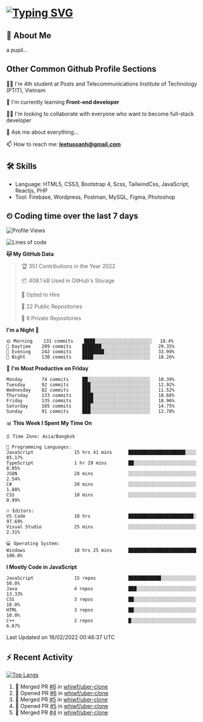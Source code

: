 # [![Typing SVG](https://readme-typing-svg.herokuapp.com?color=%23FFC83D&lines=Hi%2C+I'm+Le%2C+Tu+Oanh+%F0%9F%91%8B)](https://git.io/typing-svg)

## 🚀 About Me
a pupil...

<!-- ![GitHub metrics](https://metrics.lecoq.io/whiwf)   -->

## Other Common Github Profile Sections
👩‍🎓 I'm 4th student at Posts and Telecommunications Institute of Technology (PTIT), Vietnam

🌱 I'm currently learning **Front-end developer**

👯‍♀️ I'm looking to collaborate with everyone who want to become full-stack developer

💬 Ask me about everything...

📫 How to reach me: **leetusoanh@gmail.com**

## 🛠 Skills
- Language: HTML5, CSS3, Bootstrap 4, Scss, TailwindCss, JavaScript, Reactjs, PHP
- Tool: Firebase, Wordpress, Postman, MySQL, Figma, Photoshop

## ⏲ Coding time over the last 7 days
<!--START_SECTION:waka-->
![Profile Views](http://img.shields.io/badge/Profile%20Views-181-blue)

![Lines of code](https://img.shields.io/badge/From%20Hello%20World%20I%27ve%20Written-2%20Million%20lines%20of%20code-blue)

**🐱 My GitHub Data** 

> 🏆 351 Contributions in the Year 2022
 > 
> 📦 408.1 kB Used in GitHub's Storage 
 > 
> 💼 Opted to Hire
 > 
> 📜 22 Public Repositories 
 > 
> 🔑 8 Private Repositories  
 > 
**I'm a Night 🦉** 

```text
🌞 Morning    131 commits    ████░░░░░░░░░░░░░░░░░░░░░   18.4% 
🌆 Daytime    209 commits    ███████░░░░░░░░░░░░░░░░░░   29.35% 
🌃 Evening    242 commits    ████████░░░░░░░░░░░░░░░░░   33.99% 
🌙 Night      130 commits    ████░░░░░░░░░░░░░░░░░░░░░   18.26%

```
📅 **I'm Most Productive on Friday** 

```text
Monday       74 commits     ██░░░░░░░░░░░░░░░░░░░░░░░   10.39% 
Tuesday      92 commits     ███░░░░░░░░░░░░░░░░░░░░░░   12.92% 
Wednesday    82 commits     ███░░░░░░░░░░░░░░░░░░░░░░   11.52% 
Thursday     133 commits    ████░░░░░░░░░░░░░░░░░░░░░   18.68% 
Friday       135 commits    ████░░░░░░░░░░░░░░░░░░░░░   18.96% 
Saturday     105 commits    ███░░░░░░░░░░░░░░░░░░░░░░   14.75% 
Sunday       91 commits     ███░░░░░░░░░░░░░░░░░░░░░░   12.78%

```


📊 **This Week I Spent My Time On** 

```text
⌚︎ Time Zone: Asia/Bangkok

💬 Programming Languages: 
JavaScript               15 hrs 41 mins      █████████████████████░░░░   85.17% 
TypeScript               1 hr 29 mins        ██░░░░░░░░░░░░░░░░░░░░░░░   8.05% 
JSON                     28 mins             ░░░░░░░░░░░░░░░░░░░░░░░░░   2.54% 
C#                       20 mins             ░░░░░░░░░░░░░░░░░░░░░░░░░   1.88% 
CSS                      10 mins             ░░░░░░░░░░░░░░░░░░░░░░░░░   0.99%

🔥 Editors: 
VS Code                  18 hrs              ████████████████████████░   97.69% 
Visual Studio            25 mins             ░░░░░░░░░░░░░░░░░░░░░░░░░   2.31%

💻 Operating System: 
Windows                  18 hrs 25 mins      █████████████████████████   100.0%

```

**I Mostly Code in JavaScript** 

```text
JavaScript               15 repos            ████████████░░░░░░░░░░░░░   50.0% 
Java                     4 repos             ███░░░░░░░░░░░░░░░░░░░░░░   13.33% 
CSS                      3 repos             ██░░░░░░░░░░░░░░░░░░░░░░░   10.0% 
HTML                     3 repos             ██░░░░░░░░░░░░░░░░░░░░░░░   10.0% 
C++                      2 repos             █░░░░░░░░░░░░░░░░░░░░░░░░   6.67%

```



 Last Updated on 16/02/2022 00:46:37 UTC
<!--END_SECTION:waka-->

## ⚡ Recent Activity
[![Top Langs](https://github-readme-stats.vercel.app/api/top-langs/?username=whiwf&layout=compact&theme=radical&hide=css)](https://github.com/anuraghazra/github-readme-stats)

<!--START_SECTION:activity-->
1. 🎉 Merged PR [#6](https://github.com/whiwf/uber-clone/pull/6) in [whiwf/uber-clone](https://github.com/whiwf/uber-clone)
2. 💪 Opened PR [#6](https://github.com/whiwf/uber-clone/pull/6) in [whiwf/uber-clone](https://github.com/whiwf/uber-clone)
3. 🎉 Merged PR [#5](https://github.com/whiwf/uber-clone/pull/5) in [whiwf/uber-clone](https://github.com/whiwf/uber-clone)
4. 💪 Opened PR [#5](https://github.com/whiwf/uber-clone/pull/5) in [whiwf/uber-clone](https://github.com/whiwf/uber-clone)
5. 🎉 Merged PR [#4](https://github.com/whiwf/uber-clone/pull/4) in [whiwf/uber-clone](https://github.com/whiwf/uber-clone)
<!--END_SECTION:activity-->
